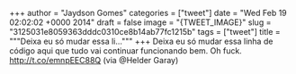 
+++
author = "Jaydson Gomes"
categories = ["tweet"]
date = "Wed Feb 19 02:02:02 +0000 2014"
draft = false
image = "{TWEET_IMAGE}"
slug = "3125031e8059363dddc0310ce8b14ab77fc1215b"
tags = ["tweet"]
title = """Deixa eu só mudar essa li..."""
+++
Deixa eu só mudar essa linha de código aqui que tudo vai continuar funcionando bem. Oh fuck. http://t.co/emnpEEC88Q (via @Helder Garay)
